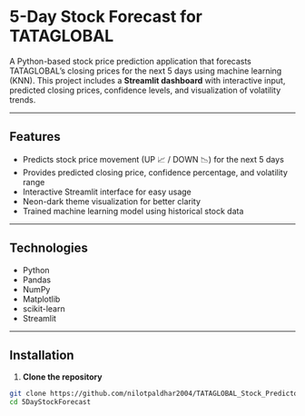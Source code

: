 # 5-Day Stock Forecast for TATAGLOBAL

A Python-based stock price prediction application that forecasts TATAGLOBAL’s closing prices for the next 5 days using machine learning (KNN). This project includes a **Streamlit dashboard** with interactive input, predicted closing prices, confidence levels, and visualization of volatility trends.

---

## Features

- Predicts stock price movement (UP 📈 / DOWN 📉) for the next 5 days
- Provides predicted closing price, confidence percentage, and volatility range
- Interactive Streamlit interface for easy usage
- Neon-dark theme visualization for better clarity
- Trained machine learning model using historical stock data

---

## Technologies

- Python
- Pandas
- NumPy
- Matplotlib
- scikit-learn
- Streamlit

---

## Installation

1. **Clone the repository**
```bash
git clone https://github.com/nilotpaldhar2004/TATAGLOBAL_Stock_Predictor.git
cd 5DayStockForecast
